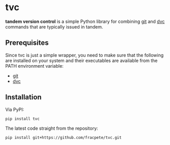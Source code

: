 # tvc
**tandem version control** is a simple Python library for combining 
[git](https://git-scm.com/) and [dvc](https://dvc.org/) commands that 
are typically issued in tandem.


## Prerequisites

Since tvc is just a simple wrapper, you need to make sure that the following
are installed on your system and their executables are available from the
PATH environment variable:

* [git](https://git-scm.com/)
* [dvc](https://dvc.org/)


## Installation

Via PyPI:

```bash
pip install tvc
```

The latest code straight from the repository:

```bash
pip install git+https://github.com/fracpete/tvc.git
```

